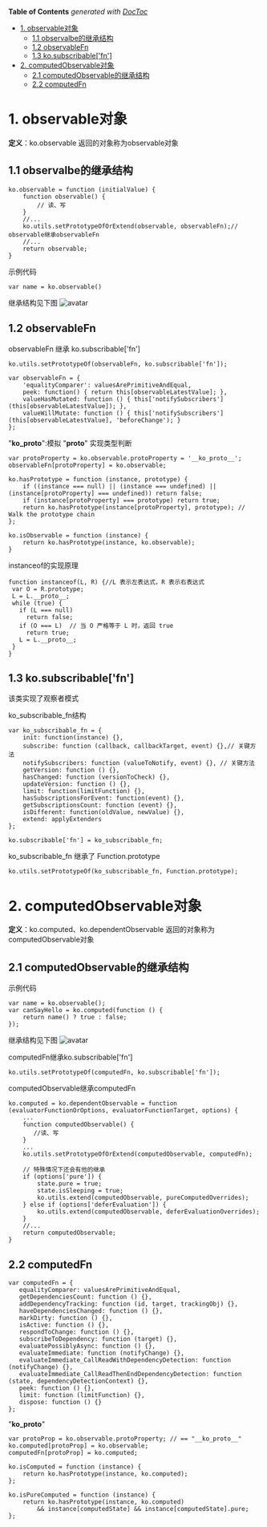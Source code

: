<!-- START doctoc generated TOC please keep comment here to allow auto update -->
<!-- DON'T EDIT THIS SECTION, INSTEAD RE-RUN doctoc TO UPDATE -->
**Table of Contents**  *generated with [DocToc](https://github.com/thlorenz/doctoc)*

- [1. observable对象](#1-observable%E5%AF%B9%E8%B1%A1)
  - [1.1 observalbe的继承结构](#11-observalbe%E7%9A%84%E7%BB%A7%E6%89%BF%E7%BB%93%E6%9E%84)
  - [1.2 observableFn](#12-observablefn)
  - [1.3 ko.subscribable['fn']](#13-kosubscribablefn)
- [2. computedObservable对象](#2-computedobservable%E5%AF%B9%E8%B1%A1)
  - [2.1 computedObservable的继承结构](#21-computedobservable%E7%9A%84%E7%BB%A7%E6%89%BF%E7%BB%93%E6%9E%84)
  - [2.2 computedFn](#22-computedfn)

<!-- END doctoc generated TOC please keep comment here to allow auto update -->

# 1. observable对象
**定义**：ko.observable 返回的对象称为observable对象

## 1.1 observalbe的继承结构
``` 
ko.observable = function (initialValue) {
    function observable() {
        // 读、写
    }
    //...
    ko.utils.setPrototypeOfOrExtend(observable, observableFn);// observable继承observableFn
    //...
    return observable;
}
```

示例代码
```
var name = ko.observable()
```
继承结构见下图
![avatar](../images/knockout/observable_extend_chain.png)
 
 
## 1.2 observableFn

observableFn 继承 ko.subscribable['fn']
```
ko.utils.setPrototypeOf(observableFn, ko.subscribable['fn']);
```

``` 
var observableFn = {
    'equalityComparer': valuesArePrimitiveAndEqual,
    peek: function() { return this[observableLatestValue]; },
    valueHasMutated: function () { this['notifySubscribers'](this[observableLatestValue]); },
    valueWillMutate: function () { this['notifySubscribers'](this[observableLatestValue], 'beforeChange'); }
};
``` 

"__ko_proto__":模拟 "__proto__" 实现类型判断
``` 
var protoProperty = ko.observable.protoProperty = '__ko_proto__';
observableFn[protoProperty] = ko.observable;

ko.hasPrototype = function (instance, prototype) {
    if ((instance === null) || (instance === undefined) || (instance[protoProperty] === undefined)) return false;
    if (instance[protoProperty] === prototype) return true;
    return ko.hasPrototype(instance[protoProperty], prototype); // Walk the prototype chain
};

ko.isObservable = function (instance) {
    return ko.hasPrototype(instance, ko.observable);
}
```

instanceof的实现原理
```
function instanceof(L, R) {//L 表示左表达式，R 表示右表达式
 var O = R.prototype;
 L = L.__proto__;
 while (true) { 
   if (L === null) 
     return false; 
   if (O === L)  // 当 O 严格等于 L 时，返回 true 
     return true; 
   L = L.__proto__; 
 } 
}
```

## 1.3 ko.subscribable['fn'] 
该类实现了观察者模式

ko_subscribable_fn结构
```
var ko_subscribable_fn = {
    init: function(instance) {},
    subscribe: function (callback, callbackTarget, event) {},// 关键方法
    notifySubscribers: function (valueToNotify, event) {}, // 关键方法
    getVersion: function () {},
    hasChanged: function (versionToCheck) {},
    updateVersion: function () {},
    limit: function(limitFunction) {},
    hasSubscriptionsForEvent: function(event) {},
    getSubscriptionsCount: function (event) {},
    isDifferent: function(oldValue, newValue) {},
    extend: applyExtenders
};

ko.subscribable['fn'] = ko_subscribable_fn;
```

ko_subscribable_fn 继承了 Function.prototype

```
ko.utils.setPrototypeOf(ko_subscribable_fn, Function.prototype);
```
 
 
# 2. computedObservable对象
**定义**：ko.computed、ko.dependentObservable 返回的对象称为computedObservable对象
 
## 2.1 computedObservable的继承结构

示例代码
```
var name = ko.observable();
var canSayHello = ko.computed(function () {
    return name() ? true : false;
});
```

继承结构见下图
![avatar](../images/knockout/computedObservable_extend_structure.png)

computedFn继承ko.subscribable['fn'] 
```
ko.utils.setPrototypeOf(computedFn, ko.subscribable['fn']);
```

computedObservable继承computedFn

 ``` 
 ko.computed = ko.dependentObservable = function (evaluatorFunctionOrOptions, evaluatorFunctionTarget, options) {
     ...
     function computedObservable() {
        //读、写
     }
     ...  
     ko.utils.setPrototypeOfOrExtend(computedObservable, computedFn);
     
     // 特殊情况下还会有他的继承
     if (options['pure']) {
         state.pure = true; 
         state.isSleeping = true;
         ko.utils.extend(computedObservable, pureComputedOverrides);
     } else if (options['deferEvaluation']) {
         ko.utils.extend(computedObservable, deferEvaluationOverrides);
     }
     //...
     return computedObservable;
 }
 ```
 
## 2.2 computedFn

 ```
var computedFn = {
    equalityComparer: valuesArePrimitiveAndEqual,
    getDependenciesCount: function () {},
    addDependencyTracking: function (id, target, trackingObj) {},
    haveDependenciesChanged: function () {},
    markDirty: function () {},
    isActive: function () {},
    respondToChange: function () {},
    subscribeToDependency: function (target) {},
    evaluatePossiblyAsync: function () {},
    evaluateImmediate: function (notifyChange) {},
    evaluateImmediate_CallReadWithDependencyDetection: function (notifyChange) {},
    evaluateImmediate_CallReadThenEndDependencyDetection: function (state, dependencyDetectionContext) {},
    peek: function () {},
    limit: function (limitFunction) {},
    dispose: function () {}
};
```


"__ko_proto__"

```
var protoProp = ko.observable.protoProperty; // == "__ko_proto__"
ko.computed[protoProp] = ko.observable;
computedFn[protoProp] = ko.computed;

ko.isComputed = function (instance) {
    return ko.hasPrototype(instance, ko.computed);
};

ko.isPureComputed = function (instance) {
    return ko.hasPrototype(instance, ko.computed)
        && instance[computedState] && instance[computedState].pure;
};
```
